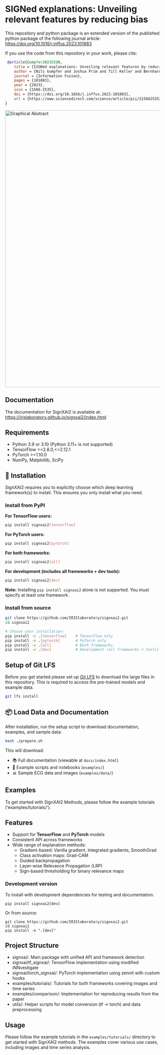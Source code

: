 # SIGNed explanations: Unveiling relevant features by reducing bias

This repository and python package is an extended version of the published python package of the following journal article:
https://doi.org/10.1016/j.inffus.2023.101883

If you use the code from this repository in your work, please cite:
```bibtex
 @article{Gumpfer2023SIGN,
    title = {SIGNed explanations: Unveiling relevant features by reducing bias},
    author = {Nils Gumpfer and Joshua Prim and Till Keller and Bernhard Seeger and Michael Guckert and Jennifer Hannig},
    journal = {Information Fusion},
    pages = {101883},
    year = {2023},
    issn = {1566-2535},
    doi = {https://doi.org/10.1016/j.inffus.2023.101883},
    url = {https://www.sciencedirect.com/science/article/pii/S1566253523001999}
}
```

<img src="https://ars.els-cdn.com/content/image/1-s2.0-S1566253523001999-ga1_lrg.jpg" title="Graphical Abstract" width="900px"/>

## Documentation

The documentation for SignXAI2 is available at:
https://irislaboratory.github.io/signxai2/index.html

## Requirements

- Python 3.9 or 3.10 (Python 3.11+ is not supported)
- TensorFlow >=2.8.0,<=2.12.1
- PyTorch >=1.10.0
- NumPy, Matplotlib, SciPy

## 🚀 Installation

SignXAI2 requires you to explicitly choose which deep learning framework(s) to install. This ensures you only install what you need.

### Install from PyPI

**For TensorFlow users:**
```bash
pip install signxai2[tensorflow]
```

**For PyTorch users:**
```bash
pip install signxai2[pytorch]
```

**For both frameworks:**
```bash
pip install signxai2[all]
```

**For development (includes all frameworks + dev tools):**
```bash
pip install signxai2[dev]
```

**Note:** Installing `pip install signxai2` alone is not supported. You must specify at least one framework.

### Install from source

```bash
git clone https://github.com/IRISlaboratory/signxai2.git
cd signxai2

# Choose your installation:
pip install -e .[tensorflow]    # TensorFlow only
pip install -e .[pytorch]       # PyTorch only  
pip install -e .[all]           # Both frameworks
pip install -e .[dev]           # Development (all frameworks + tools)
```

## Setup of Git LFS

Before you get started please set up [Git LFS](https://git-lfs.github.com/) to download the large files in this repository. This is required to access the pre-trained models and example data.

```bash
git lfs install
```

## 📦 Load Data and Documentation

After installation, run the setup script to download documentation, examples, and sample data:

```bash
bash ./prepare.sh
```

This will download:
- 📚 Full documentation (viewable at `docs/index.html`)
- 📝 Example scripts and notebooks (`examples/`)  
- 📊 Sample ECG data and images (`examples/data/`)


## Examples

To get started with SignXAI2 Methods, please follow the example tutorials ('examples/tutorials/').

## Features

- Support for **TensorFlow** and **PyTorch** models
- Consistent API across frameworks
- Wide range of explanation methods:
  - Gradient-based: Vanilla gradient, Integrated gradients, SmoothGrad
  - Class activation maps: Grad-CAM
  - Guided backpropagation
  - Layer-wise Relevance Propagation (LRP)
  - Sign-based thresholding for binary relevance maps


### Development version

To install with development dependencies for testing and documentation:

```shell
pip install signxai2[dev]
```

Or from source:
```shell
git clone https://github.com/IRISlaboratory/signxai2.git
cd signxai2
pip install -e ".[dev]"
```

##  Project Structure

  - signxai/: Main package with unified API and framework detection
  - signxai/tf_signxai/: TensorFlow implementation using modified iNNvestigate
  - signxai/torch_signxai/: PyTorch implementation using zennit with custom hooks
  - examples/tutorials/: Tutorials for both frameworks covering images and time series
  - examples/comparison/: Implementation for reproducing results from the paper
  - utils/: Helper scripts for model conversion (tf -> torch) and data preprocessing


## Usage

Please follow the example tutorials in the `examples/tutorials/` directory to get started with SignXAI2 methods. The examples cover various use cases, including images and time series analysis.
